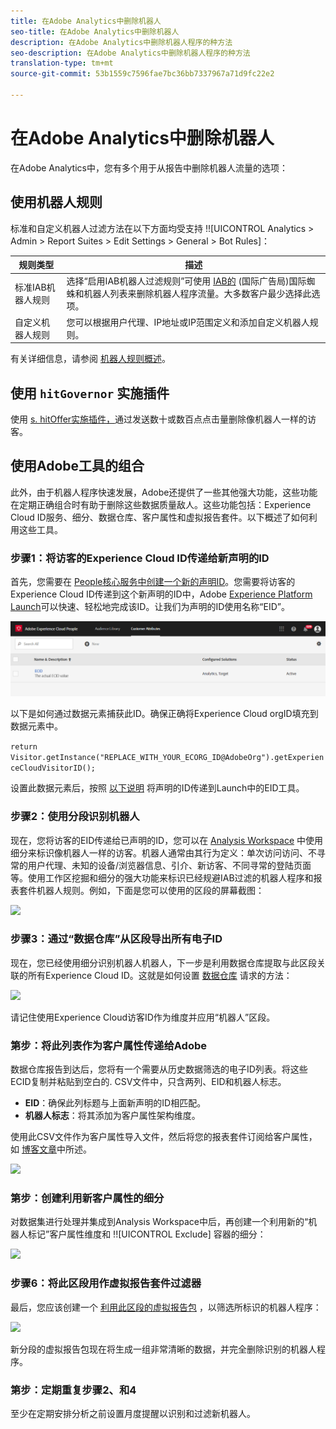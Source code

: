 ```yaml
---
title: 在Adobe Analytics中删除机器人
seo-title: 在Adobe Analytics中删除机器人
description: 在Adobe Analytics中删除机器人程序的种方法
seo-description: 在Adobe Analytics中删除机器人程序的种方法
translation-type: tm+mt
source-git-commit: 53b1559c7596fae7bc36bb7337967a71d9fc22e2

---
```



# 在Adobe Analytics中删除机器人

在Adobe Analytics中，您有多个用于从报告中删除机器人流量的选项：

## 使用机器人规则

标准和自定义机器人过滤方法在以下方面均受支持 !![UICONTROL Analytics > Admin > Report Suites > Edit Settings > General > Bot Rules]：

| 规则类型 | 描述 |
|--- |--- |
| 标准IAB机器人规则 | 选择“启用IAB机器人过滤规则”可使用 [IAB的](https://www.iab.com/) (国际广告局)国际蜘蛛和机器人列表来删除机器人程序流量。大多数客户最少选择此选项。 |
| 自定义机器人规则 | 您可以根据用户代理、IP地址或IP范围定义和添加自定义机器人规则。 |

有关详细信息，请参阅 [机器人规则概述](/help/admin/admin/bot-removal/bot-rules.md)。

## 使用 `hitGovernor` 实施插件

使用 [s. hitOffer实施插件，](https://docs.adobe.com/content/help/en/analytics/implementation/javascript-implementation/plugins/hitgovernor.html)通过发送数十或数百点点击量删除像机器人一样的访客。

## 使用Adobe工具的组合

此外，由于机器人程序快速发展，Adobe还提供了一些其他强大功能，这些功能在定期正确组合时有助于删除这些数据质量敌人。这些功能包括：Experience Cloud ID服务、细分、数据仓库、客户属性和虚拟报告套件。以下概述了如何利用这些工具。

### 步骤1：将访客的Experience Cloud ID传递给新声明的ID

首先，您需要在 [People核心服务中创建一个新的声明ID](https://docs.adobe.com/content/help/en/core-services/interface/audiences/audience-library.html)。您需要将访客的Experience Cloud ID传递到这个新声明的ID中，Adobe [Experience Platform Launch](https://docs.adobe.com/content/help/en/launch/using/implement/solutions/idservice-save.html)可以快速、轻松地完成该ID。让我们为声明的ID使用名称“EID”。

![](assets/bot-cust-attr-setup.png)

以下是如何通过数据元素捕获此ID。确保正确将Experience Cloud orgID填充到数据元素中。

```return Visitor.getInstance("REPLACE_WITH_YOUR_ECORG_ID@AdobeOrg").getExperienceCloudVisitorID();```

设置此数据元素后，按照 [以下说明](https://docs.adobe.com/content/help/en/launch/using/implement/solutions/idservice-save.html) 将声明的ID传递到Launch中的EID工具。

### 步骤2：使用分段识别机器人

现在，您将访客的EID传递给已声明的ID，您可以在 [Analysis Workspace](https://docs.adobe.com/content/help/en/analytics/analyze/analysis-workspace/components/t-freeform-project-segment.html) 中使用细分来标识像机器人一样的访客。机器人通常由其行为定义：单次访问访问、不寻常的用户代理、未知的设备/浏览器信息、引介、新访客、不同寻常的登陆页面等。使用工作区挖掘和细分的强大功能来标识已经规避IAB过滤的机器人程序和报表套件机器人规则。例如，下面是您可以使用的区段的屏幕截图：

![](assets/bot-filter-seg1.png)

### 步骤3：通过“数据仓库”从区段导出所有电子ID

现在，您已经使用细分识别机器人机器人，下一步是利用数据仓库提取与此区段关联的所有Experience Cloud ID。这就是如何设置 [数据仓库](https://docs.adobe.com/content/help/en/analytics/export/data-warehouse/data-warehouse.html) 请求的方法：

![](assets/bot-dwh-3.png)

请记住使用Experience Cloud访客ID作为维度并应用“机器人”区段。

### 第步：将此列表作为客户属性传递给Adobe

数据仓库报告到达后，您将有一个需要从历史数据筛选的电子ID列表。将这些ECID复制并粘贴到空白的. CSV文件中，只含两列、EID和机器人标志。

* **EID**：确保此列标题与上面新声明的ID相匹配。
* **机器人标志**：将其添加为客户属性架构维度。

使用此CSV文件作为客户属性导入文件，然后将您的报表套件订阅给客户属性，如 [博客文章](https://theblog.adobe.com/link-digital-behavior-customers)中所述。

![](assets/bot-csv-4.png)

### 第步：创建利用新客户属性的细分

对数据集进行处理并集成到Analysis Workspace中后，再创建一个利用新的“机器人标记”客户属性维度和 !![UICONTROL Exclude] 容器的细分：

![](assets/bot-filter-seg2.png)

### 步骤6：将此区段用作虚拟报告套件过滤器

最后，您应该创建一个 [利用此区段的虚拟报告包](/help/components/vrs/vrs-about.md) ，以筛选所标识的机器人程序：

![](assets/bot-vrs.png)

新分段的虚拟报告包现在将生成一组非常清晰的数据，并完全删除识别的机器人程序。

### 第步：定期重复步骤2、和4

至少在定期安排分析之前设置月度提醒以识别和过滤新机器人。
